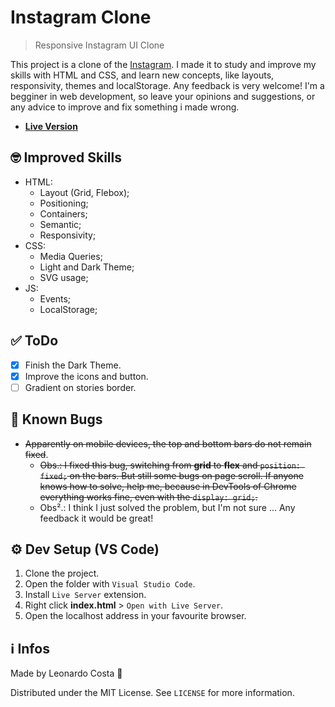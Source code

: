 # Instagram Clone

> Responsive Instagram UI Clone

This project is a clone of the [Instagram](https://instagram.com). I made it to study and improve my skills with HTML and CSS, and learn new concepts, like layouts, responsivity, themes and localStorage. Any feedback is very welcome! I'm a begginer in web development, so leave your opinions and suggestions, or any advice to improve and fix something i made wrong.

- **[Live Version](https://leocosta1.github.io/instagram-clone/)**

## 🤓 Improved Skills

- HTML:
  - Layout (Grid, Flebox);
  - Positioning;
  - Containers;
  - Semantic;
  - Responsivity;
- CSS:
  - Media Queries;
  - Light and Dark Theme;
  - SVG usage;
- JS:
  - Events;
  - LocalStorage;

## ✅ ToDo

- [x] Finish the Dark Theme.
- [x] Improve the icons and button.
- [ ] Gradient on stories border.

## 🐛 Known Bugs

- ~~Apparently on mobile devices, the top and bottom bars do not remain fixed~~.
  - ~~Obs.: I fixed this bug, switching from **grid** to **flex** and ``position: fixed;`` on the bars. But still some bugs on page scroll. If anyone knows how to solve, help me, because in DevTools of Chrome everything works fine, even with the ``display: grid;``.~~
  - Obs².: I think I just solved the problem, but I'm not sure ... Any feedback it would be great!

## ⚙ Dev Setup (VS Code)

1. Clone the project.
2. Open the folder with ``Visual Studio Code``.
3. Install ``Live Server`` extension.
4. Right click **index.html** > ``Open with Live Server``.
5. Open the localhost address in your favourite browser.

## ℹ Infos

Made by Leonardo Costa 🙂

Distributed under the MIT License. See ``LICENSE`` for more information.

